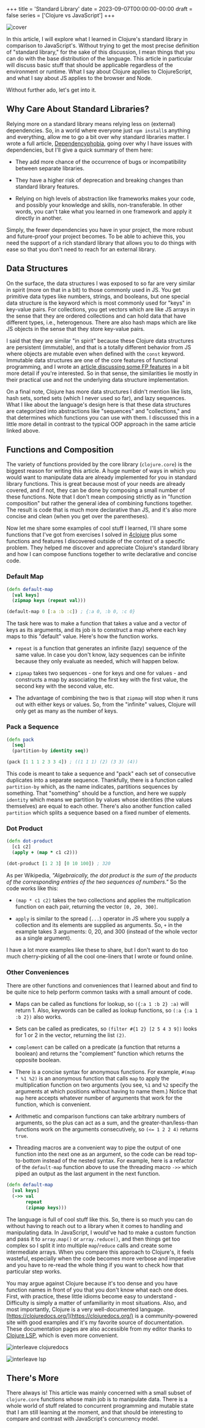 +++
title = 'Standard Library'
date = 2023-09-07T00:00:00-00:00
draft = false
series = ['Clojure vs JavaScript']
+++

![cover](https://i.imgur.com/nhBxOOc.png)

In this article, I will explore what I learned in Clojure's standard library in comparison to JavaScript's. Without trying to get the most precise definition of "standard library," for the sake of this discussion, I mean things that you can do with the base distribution of the language. This article in particular will discuss basic stuff that should be applicable regardless of the environment or runtime. What I say about Clojure applies to ClojureScript, and what I say about JS applies to the browser and Node.

Without further ado, let's get into it.

## Why Care About Standard Libraries?

Relying more on a standard library means relying less on (external) dependencies. So, in a world where everyone just `npm install`s anything and everything, allow me to go a bit over why standard libraries matter. I wrote a full article, [Dependencyphobia](/posts/dependencyphobia.html), going over why I have issues with dependencies, but I'll give a quick summary of them here:

* They add more chance of the occurrence of bugs or incompatibility between separate libraries.
    
* They have a higher risk of deprecation and breaking changes than standard library features.
    
* Relying on high levels of abstraction like frameworks makes your code, and possibly your knowledge and skills, non-transferable. In other words, you can't take what you learned in one framework and apply it directly in another.
    

Simply, the fewer dependencies you have in your project, the more robust and future-proof your project becomes. To be able to achieve this, you need the support of a rich standard library that allows you to do things with ease so that you don't need to reach for an external library.

## Data Structures

On the surface, the data structures I was exposed to so far are very similar in spirit (more on that in a bit) to those commonly used in JS. You get primitive data types like numbers, strings, and booleans, but one special data structure is the keyword which is most commonly used for "keys" in key-value pairs. For collections, you get vectors which are like JS arrays in the sense that they are ordered collections and can hold data that have different types, i.e., heterogenous. There are also hash maps which are like JS objects in the sense that they store key-value pairs.

I said that they are similar "in spirit" because these Clojure data structures are persistent (immutable), and that is a totally different behavior from JS where objects are mutable even when defined with the `const` keyword. Immutable data structures are one of the core features of functional programming, and I wrote an [article discussing some FP features](/posts/functional-programming.html) in a bit more detail if you're interested. So in that sense, the similarities lie mostly in their practical use and not the underlying data structure implementation.

On a final note, Clojure has more data structures I didn't mention like lists, hash sets, sorted sets (which I never used so far), and lazy sequences. What I like about the language's design here is that these data structures are categorized into abstractions like "sequences" and "collections," and that determines which functions you can use with them. I discussed this in a little more detail in contrast to the typical OOP approach in the same article linked above.

## Functions and Composition

The variety of functions provided by the core library (`clojure.core`) is the biggest reason for writing this article. A huge number of ways in which you would want to manipulate data are already implemented for you in standard library functions. This is great because most of your needs are already covered, and if not, they can be done by composing a small number of these functions. Note that I don't mean composing strictly as in "function composition" but rather the general idea of combining functions together. The result is code that is much more declarative than JS, and it's also more concise and clean (when you get over the parentheses).

Now let me share some examples of cool stuff I learned, I'll share some functions that I've got from exercises I solved in [4clojure](http://4clojure.oxal.org/) plus some functions and features I discovered outside of the context of a specific problem. They helped me discover and appreciate Clojure's standard library and how I can compose functions together to write declarative and concise code.

### Default Map

```clojure
(defn default-map
  [val keys]
  (zipmap keys (repeat val)))

(default-map 0 [:a :b :c]) ; {:a 0, :b 0, :c 0}
```

The task here was to make a function that takes a value and a vector of keys as its arguments, and its job is to construct a map where each key maps to this "default" value. Here's how the function works.

* `repeat` is a function that generates an infinite (lazy) sequence of the same value. In case you don't know, lazy sequences can be infinite because they only evaluate as needed, which will happen below.
    
* `zipmap` takes two sequences - one for keys and one for values - and constructs a map by associating the first key with the first value, the second key with the second value, etc.
    
* The advantage of combining the two is that `zipmap` will stop when it runs out with either keys or values. So, from the "infinite" values, Clojure will only get as many as the number of keys.
    

### Pack a Sequence

```clojure
(defn pack
  [seq]
  (partition-by identity seq))

(pack [1 1 1 2 3 3 4]) ; ((1 1 1) (2) (3 3) (4))
```

This code is meant to take a sequence and "pack" each set of consecutive duplicates into a separate sequence. Thankfully, there is a function called `partition-by` which, as the name indicates, partitions sequences by something. That "something" should be a function, and here we supply `identity` which means we partition by values whose identities (the values themselves) are equal to each other. There's also another function called `partition` which splits a sequence based on a fixed number of elements.

### Dot Product

```clojure
(defn dot-product
  [c1 c2]
  (apply + (map * c1 c2)))

(dot-product [1 2 3] [0 10 100]) ; 320
```

As per Wikipedia, *"Algebraically, the dot product is the sum of the products of the corresponding entries of the two sequences of numbers."* So the code works like this:

* `(map * c1 c2)` takes the two collections and applies the multiplication function on each pair, returning the vector `[0, 20, 300]`.
    
* `apply` is similar to the spread (`...`) operator in JS where you supply a collection and its elements are supplied as arguments. So, `+` in the example takes 3 arguments: 0, 20, and 300 (instead of the whole vector as a single argument).
    

I have a lot more examples like these to share, but I don't want to do too much cherry-picking of all the cool one-liners that I wrote or found online.

### Other Conveniences

There are other functions and conveniences that I learned about and find to be quite nice to help perform common tasks with a small amount of code.

* Maps can be called as functions for lookup, so `({:a 1 :b 2} :a)` will return 1. Also, keywords can be called as lookup functions, so `(:a {:a 1 :b 2})` also works.
    
* Sets can be called as predicates, so `(filter #{1 2} [2 5 4 3 9])` looks for 1 or 2 in the vector, returning the list `(2)`.
    
* `complement` can be called on a predicate (a function that returns a boolean) and returns the "complement" function which returns the opposite boolean.
    
* There is a concise syntax for anonymous functions. For example, `#(map * %1 %2)` is an anonymous function that calls `map` to apply the multiplication function on two arguments (you see, `%1` and `%2` specify the arguments at which positions without having to name them.) Notice that `map` here accepts whatever number of arguments that work for the function, which is convenient.
    
* Arithmetic and comparison functions can take arbitrary numbers of arguments, so the plus can act as a sum, and the greater-than/less-than functions work on the arguments consecutively, so `(<= 1 2 2 4)` returns `true`.
    
* Threading macros are a convenient way to pipe the output of one function into the next one as an argument, so the code can be read top-to-bottom instead of the nested syntax. For example, here is a refactor of the `default-map` function above to use the threading macro `->>` which piped an output as the last argument in the next function.
    

```clojure
(defn default-map
  [val keys]
  (->> val
       repeat
       (zipmap keys)))
```

The language is full of cool stuff like this. So, there is so much you can do without having to reach out to a library when it comes to handling and manipulating data. In JavaScript, I would've had to make a custom function and pass it to `array.map()` or `array.reduce()`, and then things get too complex so I split it into multiple `map`/`reduce` calls and create some intermediate arrays. When you compare this approach to Clojure's, it feels wasteful, especially when the code becomes more verbose and imperative and you have to re-read the whole thing if you want to check how that particular step works.

You may argue against Clojure because it's too dense and you have function names in front of you that you don't know what each one does. First, with practice, these little idioms become easy to understand - Difficulty is simply a matter of unfamiliarity in most situations. Also, and most importantly, Clojure is a very well-documented language. [https://clojuredocs.org/](https://clojuredocs.org/) is a community-powered site with good examples and it's my favorite source of documentation. These documentation pages are also accessible from my editor thanks to [Clojure LSP](https://clojure-lsp.io/), which is even more convenient.

![interleave clojuredocs](https://i.imgur.com/f0HGnxH.png)

![interleave lsp](https://i.imgur.com/5Yrw2z8.png)

## There's More

There always is! This article was mainly concerned with a small subset of `clojure.core` functions whose main job is to manipulate data. There is a whole world of stuff related to concurrent programming and mutable state that I am still learning at the moment, and that should be interesting to compare and contrast with JavaScript's concurrency model.
